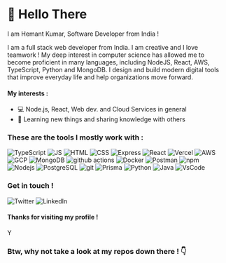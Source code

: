 # 👋 Hello There

I am Hemant Kumar, Software Developer from India !<br>

I am a full stack web developer from India. I am creative and I love teamwork ! My deep interest in computer science has allowed me to become proficient in many languages, including NodeJS, React, AWS, TypeScript, Python and MongoDB. I design and build modern digital tools that improve everyday life and help organizations move forward.


#### My interests : 

* 💻 Node.js, React, Web dev. and Cloud Services in general
* 🧠 Learning new things and sharing knowledge with others


### These are the tools I mostly work with :
<p>
    <img alt="TypeScript" src="https://img.shields.io/badge/-TypeScript-007ACC?style=for-the-badge&logo=typescript&logoColor=white" />
    <img alt="JS" src="https://img.shields.io/badge/-JavaScript-yellow?style=for-the-badge&logo=javascript&logoColor=white" />
    <img alt="HTML" src="https://img.shields.io/badge/HTML5-E34F26?style=for-the-badge&logo=html5&logoColor=white" />
    <img alt="CSS" src="https://img.shields.io/badge/CSS3-1572B6?style=for-the-badge&logo=css3&logoColor=white" />
    <img alt="Express" src="https://img.shields.io/badge/Express.js-404D59?style=for-the-badge" />
    <img alt="React" src="https://img.shields.io/badge/React-20232A?style=for-the-badge&logo=react&logoColor=61DAFB" />
    <img alt="Vercel" src="https://img.shields.io/badge/Vercel-000000?style=for-the-badge&logo=vercel&logoColor=white" />
    <img alt="AWS" src="https://img.shields.io/badge/Amazon_AWS-FF9900?style=for-the-badge&logo=amazonaws&logoColor=white" />
    <img alt="GCP" src="https://img.shields.io/badge/Google_Cloud-4285F4?style=for-the-badge&logo=google-cloud&logoColor=white" />
    <img alt="MongoDB" src="https://img.shields.io/badge/MongoDB-4EA94B?style=for-the-badge&logo=mongodb&logoColor=white" />
    <img alt="github actions" src="https://img.shields.io/badge/-Github_Actions-000?style=for-the-badge&logo=github&logoColor=white" />
    <img alt="Docker" src="https://img.shields.io/badge/-Docker-46a2f1?style=for-the-badge&logo=docker&logoColor=white" />
    <img alt="Postman" src="https://img.shields.io/badge/-Postman-FF6C37?style=for-the-badge&logo=postman&logoColor=white" />
    <img alt="npm" src="https://img.shields.io/badge/-NPM-CB3837?style=for-the-badge&logo=npm&logoColor=white" />
    <img alt="Nodejs" src="https://img.shields.io/badge/-Nodejs-43853d?style=for-the-badge&logo=node-dot-js&logoColor=white" />
    <img alt="PostgreSQL" src="https://img.shields.io/badge/PostgreSQL-316192?style=for-the-badge&logo=postgresql&logoColor=white" />
    <img alt="git" src="https://img.shields.io/badge/-Git-F05032?style=for-the-badge&logo=git&logoColor=white" />
    <img alt="Prisma" src="https://img.shields.io/badge/Prisma-3982CE?style=for-the-badge&logo=Prisma&logoColor=white" />
    <img alt="Python" src="https://img.shields.io/badge/Python-14354C?style=for-the-badge&logo=python&logoColor=white" />
    <img alt="Java" src="https://img.shields.io/badge/-Java-fa1148?style=for-the-badge&logo=java&logoColor=white" />
    <img alt="VsCode" src="https://img.shields.io/badge/-VSCode-007ACC?style=for-the-badge&logo=visual+studio+code&logoColor=white" />
</p>


### Get in touch !
<p>
  <a href="#" style="text-decoration: none">
      <img alt="Twitter" src="#" />
  </a>
  <a href="#" style="text-decoration: none">
    <img alt="LinkedIn" src="#" />
  </a>
</p>

#### Thanks for visiting my profile !

Y
### Btw, why not take a look at my repos down there ! 👇
